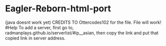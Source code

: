 # Eagler-Reborn-html-port
(java doesnt work yet)
CREDITS TO Ottercodes102 for the file. File will work!
#Help
To add a server, first go to, radmanplays.github.io/serverlist/#ip__asian, then copy the link and put that copied link in server address.

